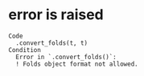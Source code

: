 # error is raised

    Code
      .convert_folds(t, t)
    Condition
      Error in `.convert_folds()`:
      ! Folds object format not allowed.

